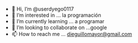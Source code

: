 - 👋 Hi, I’m @userdyego0117
- 👀 I’m interested in ... la programación
- 🌱 I’m currently learning ... a programar
- 💞️ I’m looking to collaborate on ...google
- 📫 How to reach me ... dieguillomayor@gmail.com

<!---
userdyego0117/userdyego0117 is a ✨ special ✨ repository because its `README.md` (this file) appears on your GitHub profile.
You can click the Preview link to take a look at your changes.
--->
